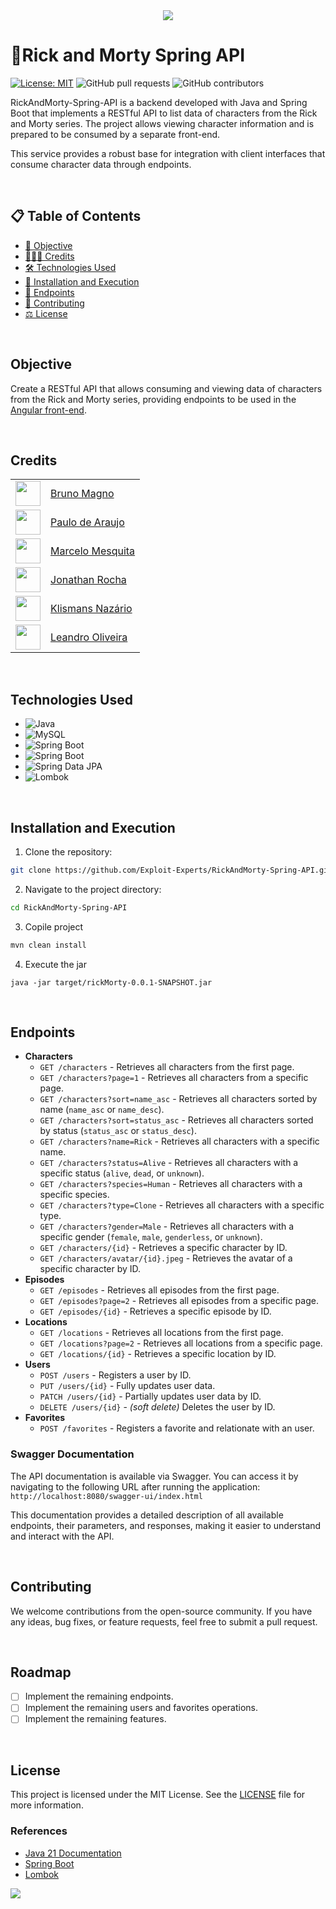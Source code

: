 <div align="center" text-align="center">
    <img src="https://capsule-render.vercel.app/api?type=waving&height=200&color=gradient&text=RickAndMorty%20API&reversal=false">
</div>



# 🚀Rick and Morty Spring API
[![License: MIT](https://img.shields.io/badge/License-MIT-yellow.svg)](LICENSE)
![GitHub pull requests](https://img.shields.io/github/issues-pr/Exploit-Experts/RickAndMorty-Spring-API)
![GitHub contributors](https://img.shields.io/github/contributors/Exploit-Experts/RickAndMorty-Spring-API)

RickAndMorty-Spring-API is a backend developed with Java and Spring Boot that implements a RESTful API to list data of characters from the Rick and Morty series. The project allows viewing character information and is prepared to be consumed by a separate front-end. 

This service provides a robust base for integration with client interfaces that consume character data through endpoints.

</br>

## 📋 Table of Contents
- [🎯 Objective](#objective)
- [🧑🏻‍💻 Credits](#credits)
- [🛠️ Technologies Used](#technologies-used)
- [📂 Installation and Execution](#installation-and-execution)
- [📃 Endpoints](#endpoints)
- [🤝 Contributing](#contributing)
- [⚖️ License](#license)

</br>

## Objective

Create a RESTful API that allows consuming and viewing data of characters from the Rick and Morty series, providing endpoints to be used in the [Angular front-end](https://github.com/Exploit-Experts/RickAndMorthy-client).

</br>

## Credits

||           |
| ---------------- | ---------------- |
| <img src="https://avatars.githubusercontent.com/u/114788642?v=4" float="left" width="40px" height=40px> | <a href='https://github.com/brunoliratm'>Bruno Magno</a> |
| <img src="https://avatars.githubusercontent.com/u/127964717?v=4" float="left" width="40px" height=40px> | <a href='https://github.com/Paulo-Araujo-Jr'>Paulo de Araujo</a> |
| <img src="https://avatars.githubusercontent.com/u/126338859?v=4" float="left" width="40px" height=40px> | <a href='https://github.com/MrMesquita'>Marcelo Mesquita</a> |
| <img src="https://avatars.githubusercontent.com/u/126990110?v=4" float="left" width="40px" height=40px> | <a href='https://github.com/Jonathanwsr'>Jonathan Rocha</a> |
| <img src="https://avatars.githubusercontent.com/u/180599406?v=4" float="left" width="40px" height=40px> | <a href='https://github.com/Klismans-Nazario'>Klismans Nazário</a> |
| <img src="https://avatars.githubusercontent.com/u/126925371?v=4" float="left" width="40px" height=40px> | <a href='https://github.com/leandrouser'>Leandro Oliveira</a> |

</br>

## Technologies Used

- ![Java](https://img.shields.io/badge/Java-21-blue)
- ![MySQL](https://img.shields.io/badge/database-MySQL-blue)
- ![Spring Boot](https://img.shields.io/badge/Spring%20Boot-3.3.5-green)
- ![Spring Boot](https://img.shields.io/badge/Maven-3.9.9-green)
- ![Spring Data JPA](https://img.shields.io/badge/Spring%20Data%20JPA-3.3.4-green)
- ![Lombok](https://img.shields.io/badge/Lombok-1.18.34-green)

</br>

## Installation and Execution

1. Clone the repository:
```bash
git clone https://github.com/Exploit-Experts/RickAndMorty-Spring-API.git
```

2. Navigate to the project directory:
```bash
cd RickAndMorty-Spring-API
```

3. Copile project
```java
mvn clean install
```

4. Execute the jar
```
java -jar target/rickMorty-0.0.1-SNAPSHOT.jar
```

</br>

## Endpoints

- **Characters**
    - `GET /characters` - Retrieves all characters from the first page.
    - `GET /characters?page=1` - Retrieves all characters from a specific page.
    - `GET /characters?sort=name_asc` - Retrieves all characters sorted by name (`name_asc` or `name_desc`).
    - `GET /characters?sort=status_asc` - Retrieves all characters sorted by status (`status_asc` or `status_desc`).
    - `GET /characters?name=Rick` - Retrieves all characters with a specific name.
    - `GET /characters?status=Alive` - Retrieves all characters with a specific status (`alive`, `dead`, or `unknown`).
    - `GET /characters?species=Human` - Retrieves all characters with a specific species.
    - `GET /characters?type=Clone` - Retrieves all characters with a specific type.
    - `GET /characters?gender=Male` - Retrieves all characters with a specific gender (`female`, `male`, `genderless`, or `unknown`).
    - `GET /characters/{id}` - Retrieves a specific character by ID.
    - `GET /characters/avatar/{id}.jpeg` - Retrieves the avatar of a specific character by ID.
- **Episodes**
    - `GET /episodes` - Retrieves all episodes from the first page.
    - `GET /episodes?page=2` - Retrieves all episodes from a specific page.
    - `GET /episodes/{id}` - Retrieves a specific episode by ID.
- **Locations**
    - `GET /locations` - Retrieves all locations from the first page.
    - `GET /locations?page=2` - Retrieves all locations from a specific page.
    - `GET /locations/{id}` - Retrieves a specific location by ID.
- **Users**
    - `POST /users` - Registers a user by ID.
    - `PUT /users/{id}` - Fully updates user data.
    - `PATCH /users/{id}` - Partially updates user data by ID.
    - `DELETE /users/{id}` - _(soft delete)_ Deletes the user by ID.
- **Favorites**
  - `POST /favorites` - Registers a favorite and relationate with an user.


### Swagger Documentation

The API documentation is available via Swagger. You can access it by navigating to the following URL after running the application: `http://localhost:8080/swagger-ui/index.html`

This documentation provides a detailed description of all available endpoints, their parameters, and responses, making it easier to understand and interact with the API.

</br>

## Contributing

<p>We welcome contributions from the open-source community. If you have any ideas, bug fixes, or feature requests, feel free to submit a pull request.</p>

</br>

## Roadmap
- [ ] Implement the remaining endpoints.
- [ ] Implement the remaining users and favorites operations.
- [ ] Implement the remaining features.

</br>

## License

This project is licensed under the MIT License. See the [LICENSE](LICENSE) file for more information.


### References
- [Java 21 Documentation](https://docs.oracle.com/en/java/javase/21/)
- [Spring Boot](https://spring.io/projects/spring-boot)
- [Lombok](https://projectlombok.org/)

<img src="https://capsule-render.vercel.app/api?type=waving&height=200&color=gradient&reversal=false&section=footer">
